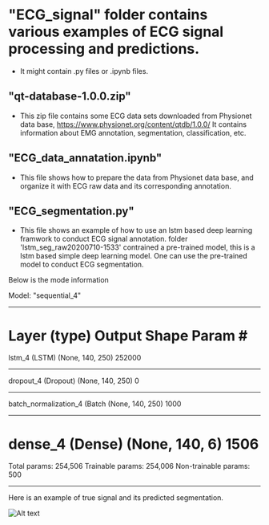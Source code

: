 # "ECG_signal" folder contains various examples of ECG signal processing and predictions. 

* It might contain .py files or .ipynb files. 

## "qt-database-1.0.0.zip" 
* This zip file contains some ECG data sets downloaded from Physionet data base, 			 https://www.physionet.org/content/qtdb/1.0.0/
  It contains information about EMG annotation, segmentation, classification, etc.

## "ECG_data_annatation.ipynb" 
* This file shows how to prepare the data from Physionet data base, and organize it with ECG raw data and its corresponding annotation.
 
## "ECG_segmentation.py" 
* This file shows an example of how to use an lstm based deep learning framwork to conduct ECG signal annotation. 
folder 'lstm_seg_raw20200710-1533' contrained a pre-trained model, this is a lstm based simple deep learning model.
One can use the pre-trained model to conduct ECG segmentation.

Below is the mode information

Model: "sequential_4"
_________________________________________________________________
Layer (type)                 Output Shape              Param #   
=================================================================
lstm_4 (LSTM)                (None, 140, 250)          252000    
_________________________________________________________________
dropout_4 (Dropout)          (None, 140, 250)          0         
_________________________________________________________________
batch_normalization_4 (Batch (None, 140, 250)          1000      
_________________________________________________________________
dense_4 (Dense)              (None, 140, 6)            1506      
=================================================================
Total params: 254,506
Trainable params: 254,006
Non-trainable params: 500
_________________________________________________________________
 
 
 Here is an example of true signal and its predicted segmentation. 
 
 ![Alt text](relative/path/to/ECG_lstm_seg.png?raw=true "Title")
